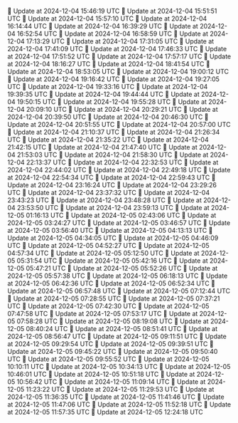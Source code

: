 🔄 Update at 2024-12-04 15:46:19 UTC
🔄 Update at 2024-12-04 15:51:51 UTC
🔄 Update at 2024-12-04 15:57:10 UTC
🔄 Update at 2024-12-04 16:14:44 UTC
🔄 Update at 2024-12-04 16:39:29 UTC
🔄 Update at 2024-12-04 16:52:54 UTC
🔄 Update at 2024-12-04 16:58:59 UTC
🔄 Update at 2024-12-04 17:13:29 UTC
🔄 Update at 2024-12-04 17:31:05 UTC
🔄 Update at 2024-12-04 17:41:09 UTC
🔄 Update at 2024-12-04 17:46:33 UTC
🔄 Update at 2024-12-04 17:51:52 UTC
🔄 Update at 2024-12-04 17:57:17 UTC
🔄 Update at 2024-12-04 18:16:27 UTC
🔄 Update at 2024-12-04 18:41:54 UTC
🔄 Update at 2024-12-04 18:53:05 UTC
🔄 Update at 2024-12-04 19:00:12 UTC
🔄 Update at 2024-12-04 19:16:42 UTC
🔄 Update at 2024-12-04 19:27:05 UTC
🔄 Update at 2024-12-04 19:33:16 UTC
🔄 Update at 2024-12-04 19:39:35 UTC
🔄 Update at 2024-12-04 19:44:44 UTC
🔄 Update at 2024-12-04 19:50:15 UTC
🔄 Update at 2024-12-04 19:55:28 UTC
🔄 Update at 2024-12-04 20:09:10 UTC
🔄 Update at 2024-12-04 20:29:21 UTC
🔄 Update at 2024-12-04 20:39:50 UTC
🔄 Update at 2024-12-04 20:46:30 UTC
🔄 Update at 2024-12-04 20:51:55 UTC
🔄 Update at 2024-12-04 20:57:00 UTC
🔄 Update at 2024-12-04 21:10:37 UTC
🔄 Update at 2024-12-04 21:26:34 UTC
🔄 Update at 2024-12-04 21:35:22 UTC
🔄 Update at 2024-12-04 21:42:15 UTC
🔄 Update at 2024-12-04 21:47:40 UTC
🔄 Update at 2024-12-04 21:53:03 UTC
🔄 Update at 2024-12-04 21:58:30 UTC
🔄 Update at 2024-12-04 22:13:37 UTC
🔄 Update at 2024-12-04 22:32:53 UTC
🔄 Update at 2024-12-04 22:44:02 UTC
🔄 Update at 2024-12-04 22:49:18 UTC
🔄 Update at 2024-12-04 22:54:34 UTC
🔄 Update at 2024-12-04 22:59:43 UTC
🔄 Update at 2024-12-04 23:16:24 UTC
🔄 Update at 2024-12-04 23:29:26 UTC
🔄 Update at 2024-12-04 23:37:32 UTC
🔄 Update at 2024-12-04 23:43:23 UTC
🔄 Update at 2024-12-04 23:48:28 UTC
🔄 Update at 2024-12-04 23:53:50 UTC
🔄 Update at 2024-12-04 23:59:13 UTC
🔄 Update at 2024-12-05 01:16:13 UTC
🔄 Update at 2024-12-05 02:43:06 UTC
🔄 Update at 2024-12-05 03:24:27 UTC
🔄 Update at 2024-12-05 03:46:57 UTC
🔄 Update at 2024-12-05 03:56:40 UTC
🔄 Update at 2024-12-05 04:13:13 UTC
🔄 Update at 2024-12-05 04:34:05 UTC
🔄 Update at 2024-12-05 04:46:09 UTC
🔄 Update at 2024-12-05 04:52:27 UTC
🔄 Update at 2024-12-05 04:57:34 UTC
🔄 Update at 2024-12-05 05:12:50 UTC
🔄 Update at 2024-12-05 05:31:54 UTC
🔄 Update at 2024-12-05 05:42:16 UTC
🔄 Update at 2024-12-05 05:47:21 UTC
🔄 Update at 2024-12-05 05:52:26 UTC
🔄 Update at 2024-12-05 05:57:38 UTC
🔄 Update at 2024-12-05 06:18:13 UTC
🔄 Update at 2024-12-05 06:42:36 UTC
🔄 Update at 2024-12-05 06:52:34 UTC
🔄 Update at 2024-12-05 06:57:48 UTC
🔄 Update at 2024-12-05 07:12:44 UTC
🔄 Update at 2024-12-05 07:28:55 UTC
🔄 Update at 2024-12-05 07:37:21 UTC
🔄 Update at 2024-12-05 07:42:30 UTC
🔄 Update at 2024-12-05 07:47:58 UTC
🔄 Update at 2024-12-05 07:53:17 UTC
🔄 Update at 2024-12-05 07:58:28 UTC
🔄 Update at 2024-12-05 08:19:08 UTC
🔄 Update at 2024-12-05 08:40:24 UTC
🔄 Update at 2024-12-05 08:51:41 UTC
🔄 Update at 2024-12-05 08:56:47 UTC
🔄 Update at 2024-12-05 09:11:51 UTC
🔄 Update at 2024-12-05 09:29:54 UTC
🔄 Update at 2024-12-05 09:39:51 UTC
🔄 Update at 2024-12-05 09:45:22 UTC
🔄 Update at 2024-12-05 09:50:40 UTC
🔄 Update at 2024-12-05 09:55:52 UTC
🔄 Update at 2024-12-05 10:10:11 UTC
🔄 Update at 2024-12-05 10:34:13 UTC
🔄 Update at 2024-12-05 10:46:01 UTC
🔄 Update at 2024-12-05 10:51:18 UTC
🔄 Update at 2024-12-05 10:56:42 UTC
🔄 Update at 2024-12-05 11:09:14 UTC
🔄 Update at 2024-12-05 11:23:22 UTC
🔄 Update at 2024-12-05 11:29:53 UTC
🔄 Update at 2024-12-05 11:36:35 UTC
🔄 Update at 2024-12-05 11:41:46 UTC
🔄 Update at 2024-12-05 11:47:06 UTC
🔄 Update at 2024-12-05 11:52:18 UTC
🔄 Update at 2024-12-05 11:57:35 UTC
🔄 Update at 2024-12-05 12:24:18 UTC
